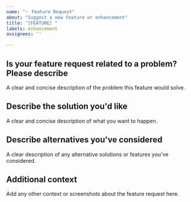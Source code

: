 ```yaml
---
name: "✨ Feature Request"
about: "Suggest a new feature or enhancement"
title: "[FEATURE] "
labels: enhancement
assignees: ''

---
```


## Is your feature request related to a problem? Please describe
A clear and concise description of the problem this feature would solve.

## Describe the solution you'd like
A clear and concise description of what you want to happen.

## Describe alternatives you've considered
A clear description of any alternative solutions or features you’ve considered.

## Additional context
Add any other context or screenshots about the feature request here.
